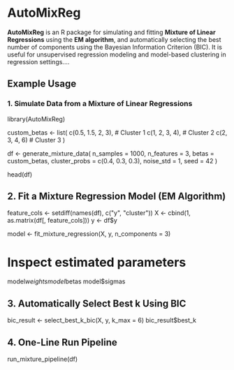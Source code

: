 
# AutoMixReg

**AutoMixReg** is an R package for simulating and fitting **Mixture of Linear Regressions** using the **EM algorithm**, and automatically selecting the best number of components using the Bayesian Information Criterion (BIC). It is useful for unsupervised regression modeling and model-based clustering in regression settings....

## Example Usage

### 1. Simulate Data from a Mixture of Linear Regressions

library(AutoMixReg)

custom_betas <- list(
  c(0.5, 1.5, 2, 3),   # Cluster 1
  c(1, 2, 3, 4),       # Cluster 2
  c(2, 3, 4, 6)        # Cluster 3
)

df <- generate_mixture_data(
  n_samples = 1000,
  n_features = 3,
  betas = custom_betas,
  cluster_probs = c(0.4, 0.3, 0.3),
  noise_std = 1,
  seed = 42
)

head(df)


## 2. Fit a Mixture Regression Model (EM Algorithm)

feature_cols <- setdiff(names(df), c("y", "cluster"))
X <- cbind(1, as.matrix(df[, feature_cols]))
y <- df$y

model <- fit_mixture_regression(X, y, n_components = 3)

# Inspect estimated parameters
model$weights
model$betas
model$sigmas


## 3. Automatically Select Best k Using BIC


bic_result <- select_best_k_bic(X, y, k_max = 6)
bic_result$best_k


## 4. One-Line Run Pipeline

run_mixture_pipeline(df)































